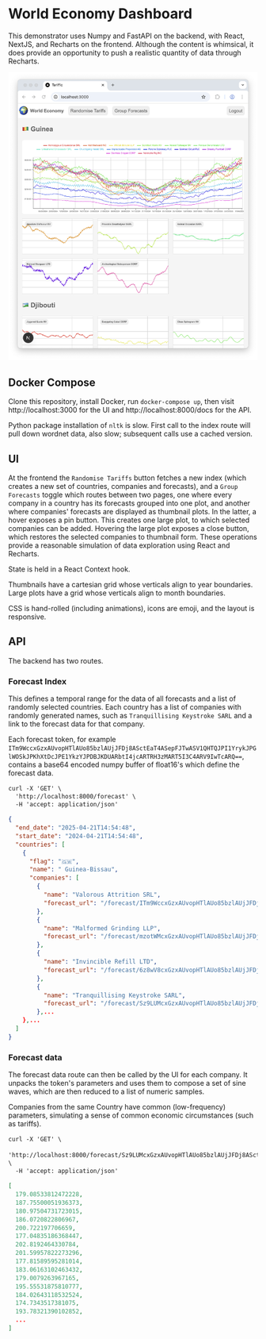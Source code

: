 # World Economy Dashboard

This demonstrator uses Numpy and FastAPI on the backend, with React, NextJS, and Recharts on the frontend. Although the content is whimsical, it does provide an opportunity to push a realistic quantity of data through Recharts. 

<img src="./img/tariffic.png" width="800" />

## Docker Compose

Clone this repository, install Docker, run `docker-compose up`, then visit http://localhost:3000 for the UI and http://localhost:8000/docs for the API.

Python package installation of `nltk` is slow. First call to the index route will pull down wordnet data, also slow; subsequent calls use a cached version.

## UI

At the frontend the `Randomise Tariffs` button fetches a new index (which creates a new set of countries, companies and forecasts), and a `Group Forecasts` toggle which routes between two pages, one where every company in a country has its forecasts grouped into one plot, and another where companies' forecasts are displayed as thumbnail plots. In the latter, a hover exposes a pin button. This creates one large plot, to which selected companies can be added. Hovering the large plot exposes a close button, which restores the selected companies to thumbnail form. These operations provide a reasonable simulation of data exploration using React and Recharts. 

State is held in a React Context hook.

Thumbnails have a cartesian grid whose verticals align to year boundaries. Large plots have a grid whose verticals align to month boundaries.

CSS is hand-rolled (including animations), icons are emoji, and the layout is responsive.

## API

The backend has two routes.

### Forecast Index

This defines a temporal range for the data of all forecasts and a list of randomly selected countries. 
Each country has a list of companies with randomly generated names, such as `Tranquillising Keystroke SARL` and a link to the forecast data for that company.

Each forecast token, for example `ITm9WccxGzxAUvopHTlAUo85bzlAUjJFDj8ASctEaT4ASepFJTwASV1QHTQJPI1YrykJPGlWOSkJPKhXtDcJPE1YkzYJPDBJKDUARbtI4jcARTRH3zMART5I3C4ARV9IwTcARQ==`, 
contains a base64 encoded numpy buffer of float16's which define the forecast data. 

```
curl -X 'GET' \
  'http://localhost:8000/forecast' \
  -H 'accept: application/json'
```
```json
{
  "end_date": "2025-04-21T14:54:48",
  "start_date": "2024-04-21T14:54:48",
  "countries": [
    {
      "flag": "🇬🇼",
      "name": " Guinea-Bissau",
      "companies": [
        {
          "name": "Valorous Attrition SRL",
          "forecast_url": "/forecast/ITm9WccxGzxAUvopHTlAUo85bzlAUjJFDj8ASctEaT4ASepFJTwASV1QHTQJPI1YrykJPGlWOSkJPKhXtDcJPE1YkzYJPDBJKDUARbtI4jcARTRH3zMART5I3C4ARV9IwTcARQ=="
        },
        {
          "name": "Malformed Grinding LLP",
          "forecast_url": "/forecast/mzotWMcxGzxAUvopHTlAUo85bzlAUjJFDj8ASctEaT4ASepFJTwASXBUxzW6RPtRxzW6RAVWlTe6RDZV5Ta6RCxVTze6RKZJ1DIARdhH-DEARatIkS4ARc9GJjEARQdJwTMARQ=="
        },
        {
          "name": "Invincible Refill LTD",
          "forecast_url": "/forecast/6z8wV8cxGzxAUvopHTlAUo85bzlAUjJFDj8ASctEaT4ASepFJTwASbdVXDd-QzlWKzZ-Q8RVxDV-QxBWwjR-Q6dQ-jN-Q_BH9zQARRlG9jYARYNGgykARfZJlC4ARTNIgTUARQ=="
        },
        {
          "name": "Tranquillising Keystroke SARL",
          "forecast_url": "/forecast/Sz9LUMcxGzxAUvopHTlAUo85bzlAUjJFDj8ASctEaT4ASepFJTwASa1YGTUgQilW6jQgQj9YWysgQllScTYgQrdVcy8gQhpIpjcARTJGzjIARRNIKDcAReNHIS8ARdNJMDcARQ=="
        },...
    },...
  ]
}
```

### Forecast data

The forecast data route can then be called by the UI for each company. It unpacks the token's parameters and uses them to compose a set of sine waves, which are then reduced to a list of numeric samples. 

Companies from the same Country have common (low-frequency) parameters, simulating a sense of common economic circumstances (such as tariffs).

```
curl -X 'GET' \
  'http://localhost:8000/forecast/Sz9LUMcxGzxAUvopHTlAUo85bzlAUjJFDj8ASctEaT4ASepFJTwASa1YGTUgQilW6jQgQj9YWysgQllScTYgQrdVcy8gQhpIpjcARTJGzjIARRNIKDcAReNHIS8ARdNJMDcARQ%3D%3D' \
  -H 'accept: application/json'
```

```json
[
  179.08533812472228,
  187.75500051936373,
  180.97504731723015,
  186.0720822806967,
  200.722197706659,
  177.04835186368447,
  202.8192464330784,
  201.59957822273296,
  177.81589595281014,
  183.06163102463432,
  179.0079263967165,
  195.55531875810777,
  184.02643118532524,
  174.7343517381075,
  193.78321390102852,
  ...
]
```

